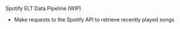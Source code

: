 Spotify ELT Data Pipeline (WIP)

* Make requests to the Spotify API to retrieve recently played songs

